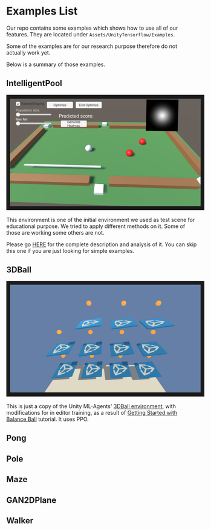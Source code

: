 # Examples List
Our repo contains some examples which shows how to use all of our features. They are located under `Assets/UnityTensorflow/Examples`. 

Some of the examples are for our research purpose therefore do not actually work yet.

Below is a summary of those examples.

## IntelligentPool

<p align="center">
    <img src="Images/ExampleList/IntelligentPool.png" 
        alt="IntelligentPool" 
        width="600" border="10" />
</p>

This environment is one of the initial environment we used as test scene for educational purpose. We tried to apply different methods on it. Some of those are working some others are not. 

Please go [HERE](IntelligentPoolDetails.md) for the complete description and analysis of it. You can skip this one if you are just looking for simple examples.

## 3DBall

<p align="center">
    <img src="Images/ExampleList/Ball3D.png" 
        alt="3DBall" 
        width="600" border="10" />
</p>

This is just a copy of the Unity ML-Agents' [3DBall environment](https://github.com/Unity-Technologies/ml-agents/blob/master/docs/Learning-Environment-Examples.md#3dball-3d-balance-ball), with modifications for in editor training, as a result of [Getting Started with Balance Ball](Getting-Started-with-Balance-Ball.md) tutorial. It uses PPO.

## Pong

## Pole

## Maze

## GAN2DPlane

## Walker
